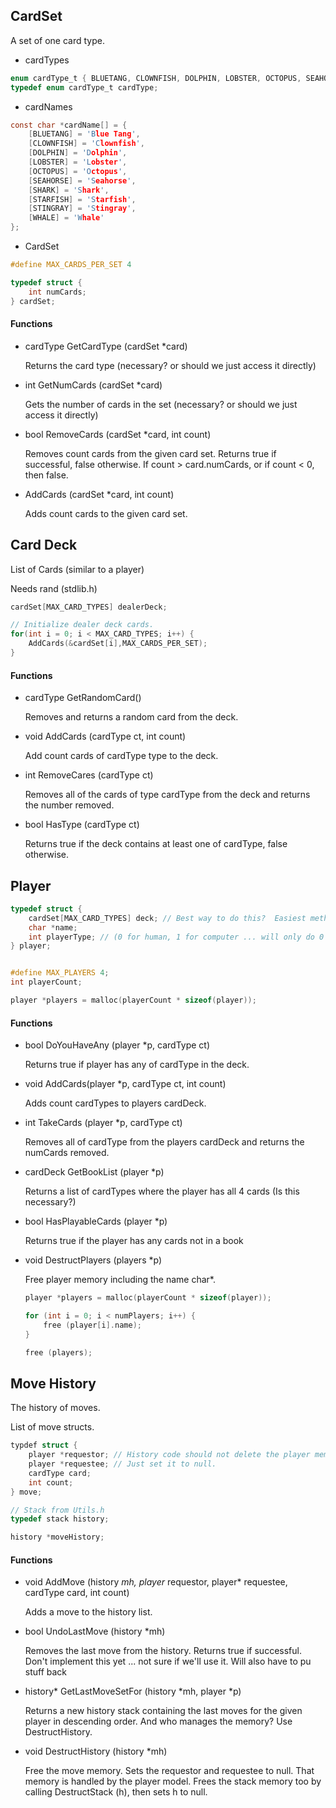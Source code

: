 ## CardSet

A set of one card type.

* cardTypes

````c
enum cardType_t { BLUETANG, CLOWNFISH, DOLPHIN, LOBSTER, OCTOPUS, SEAHORSE, SHARK, STARFISH, STINGRAY, WHALE, MAX_CARD_TYPES }
typedef enum cardType_t cardType;
````

* cardNames

````c
const char *cardName[] = {
	[BLUETANG] = 'Blue Tang',
	[CLOWNFISH] = 'Clownfish',
	[DOLPHIN] = 'Dolphin',
	[LOBSTER] = 'Lobster',
	[OCTOPUS] = 'Octopus',
	[SEAHORSE] = 'Seahorse',
	[SHARK] = 'Shark',
	[STARFISH] = 'Starfish',
	[STINGRAY] = 'Stingray',
	[WHALE] = 'Whale'
};
````

* CardSet

````c
#define MAX_CARDS_PER_SET 4

typedef struct {
	int numCards;
} cardSet;
````

#### Functions

* cardType GetCardType (cardSet *card)

	Returns the card type (necessary? or should we just access it directly)

* int GetNumCards (cardSet *card)

	Gets the number of cards in the set (necessary? or should we just access it directly)

* bool RemoveCards (cardSet *card, int count)

	Removes count cards from the given card set.  Returns true if successful, false otherwise.
	If count > card.numCards, or if count < 0, then false.

* AddCards (cardSet *card, int count)

	Adds count cards to the given card set.

## Card Deck

List of Cards (similar to a player)

Needs rand (stdlib.h)

````c
cardSet[MAX_CARD_TYPES] dealerDeck;

// Initialize dealer deck cards.
for(int i = 0; i < MAX_CARD_TYPES; i++) {
	AddCards(&cardSet[i],MAX_CARDS_PER_SET);
}
````

#### Functions

* cardType GetRandomCard()

	Removes and returns a random card from the deck.

* void AddCards (cardType ct, int count)

	Add count cards of cardType type to the deck.

* int RemoveCares (cardType ct)

	Removes all of the cards of type cardType from the deck and
	returns the number removed.

* bool HasType (cardType ct)

	Returns true if the deck contains at least one of cardType, false otherwise.

## Player

````c
typedef struct {
	cardSet[MAX_CARD_TYPES] deck; // Best way to do this?  Easiest method: cardSet[MAX_CARD_TYPES] deck;
	char *name;
	int playerType; // (0 for human, 1 for computer ... will only do 0's for now)	
} player;


#define MAX_PLAYERS 4;
int playerCount;

player *players = malloc(playerCount * sizeof(player));
````

#### Functions

* bool DoYouHaveAny (player *p, cardType ct)

	Returns true if player has any of cardType in the deck.

* void AddCards(player *p, cardType ct, int count)

	Adds count cardTypes to players cardDeck.

* int TakeCards (player *p, cardType ct)

	Removes all of cardType from the players cardDeck and returns the numCards removed.

* cardDeck GetBookList (player *p)

	Returns a list of cardTypes where the player has all 4 cards  (Is this necessary?)

* bool HasPlayableCards (player *p)

	Returns true if the player has any cards not in a book

* void DestructPlayers (players *p)
	
	Free player memory including the name char*.
	
	````c
	player *players = malloc(playerCount * sizeof(player));

	for (int i = 0; i < numPlayers; i++) {
		free (player[i].name);
	}

	free (players);
	````

## Move History

The history of moves.

List of move structs.

````c
typdef struct {
	player *requestor; // History code should not delete the player memory ... player model will take care of that.
	player *requestee; // Just set it to null.
	cardType card;
	int count;
} move;

// Stack from Utils.h
typedef stack history;

history *moveHistory;
````

#### Functions

* void AddMove (history *mh, player* requestor, player* requestee, cardType card, int count)

	Adds a move to the history list.

* bool UndoLastMove (history *mh)

	Removes the last move from the history.
	Returns true if successful.
	Don't implement this yet ... not sure if we'll use it.
	Will also have to pu stuff back 

* history* GetLastMoveSetFor (history *mh, player *p)

	Returns a new history stack containing the last moves for the given player in descending order.
	And who manages the memory?  Use DestructHistory.

* void DestructHistory (history *mh)

	Free the move memory.
	Sets the requestor and requestee to null.  That memory is handled by the player model.
	Frees the stack memory too by calling DestructStack (h), then sets h  to null.






